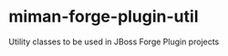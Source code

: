 miman-forge-plugin-util
=======================

Utility classes to be used in JBoss Forge Plugin projects
